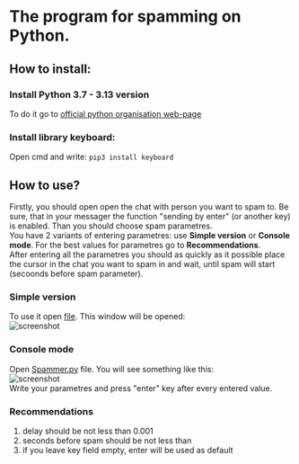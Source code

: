 # The program for spamming on Python.

## How to install:

### Install Python 3.7 - 3.13 version
To do it go to [official python organisation web-page](https://www.python.org/downloads/)

### Install library keyboard:
Open cmd and write:
```pip3 install keyboard```

## How to use?
Firstly, you should open open the chat with person you want to spam to. Be sure, that in your messager the function "sending by enter" (or another key) is enabled. Than you should choose spam parametres.<br>
You have 2 variants of entering parametres: use **Simple version** or **Console mode**.
For the best values for parametres go to **Recommendations**. <br>
After entering all the parametres you should as quickly as it possible place the cursor in the chat you want to spam in and wait, until spam will start (secoonds before spam parameter).


### Simple version
To use it open [file](https://github.com/BlackPymer/Spammer/blob/main/Spamalka2.0.pyw).
This window will be opened:<br>
![screenshot](https://github.com/BlackPymer/Spammer/blob/main/screenshots/screenshot2.png)

### Console mode
Open [Spammer.py](https://github.com/BlackPymer/Spammer/blob/main/Spammer.py) file.
You will see something like this:<br>
![screenshot](https://github.com/BlackPymer/Spammer/blob/main/screenshots/screenshot1.png)<br>
Write your parametres and press "enter" key after every entered value.

### Recommendations
1. delay should be not less than 0.001
2. seconds before spam should be not less than
3. if you leave key field empty, enter will be used as default
